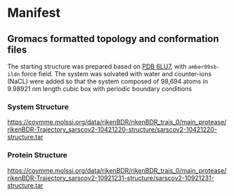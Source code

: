 # Manifest

## Gromacs formatted topology and conformation files

The starting structure was prepared based on [PDB 6LU7](http://www.rcsb.org/structure/6LU7), with `amber99sb-ildn` force field. The system was solvated with water and counter-ions (NaCL) were added so that the system composed of 98,694 atoms in 9.98921 nm length cubic box with periodic boundary conditions

### System Structure

https://covmme.molssi.org/data/rikenBDR/rikenBDR_trajs_0/main_protease/rikenBDR-Trajectory_sarscov2-10421220-structure/sarscov2-10421220-structure.tar

### Protein Structure

https://covmme.molssi.org/data/rikenBDR/rikenBDR_trajs_0/main_protease/rikenBDR-Trajectory_sarscov2-10921231-structure/sarscov2-10921231-structure.tar